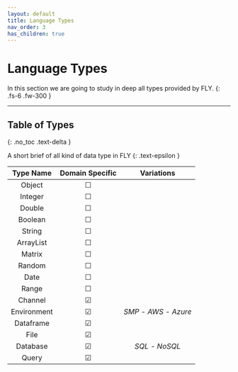 ```yaml
---
layout: default
title: Language Types
nav_order: 3
has_children: true
---
```


# Language Types

In this section we are going to study in deep all types provided by FLY.
{: .fs-6 .fw-300 }

---

## Table of Types
{: .no_toc .text-delta }

A short brief of all kind of data type in FLY
{: .text-epsilon }

|Type Name|Domain Specific|Variations|
|:---:|:---:|:---:|
|Object|&#9744;||
|Integer|&#9744;||
|Double|&#9744;||
|Boolean|&#9744;||
|String|&#9744;||
|ArrayList|&#9744;||
|Matrix|&#9744;||
|Random|&#9744;||
|Date|&#9744;||
|Range|&#9744;||
|Channel|&#9745;||
|Environment|&#9745;|_SMP_ - _AWS_ - _Azure_|
|Dataframe|&#9745;||
|File|&#9745;||
|Database|&#9745;|_SQL_ - _NoSQL_|
|Query|&#9745;||
